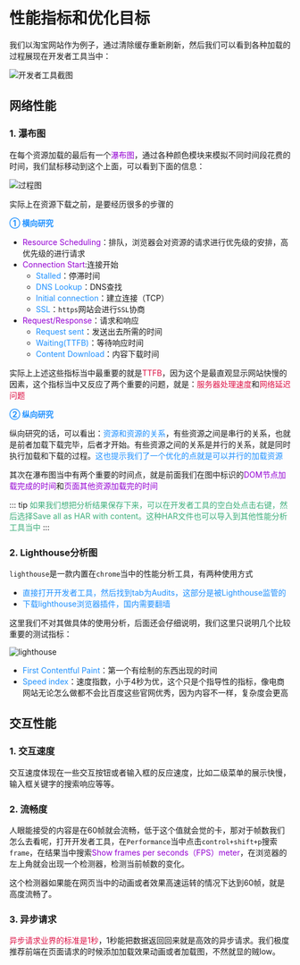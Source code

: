 # 性能指标和优化目标

我们以淘宝网站作为例子，通过清除缓存重新刷新，然后我们可以看到各种加载的过程展现在开发者工具当中：

<img :src="$withBase('/font_end_optimization_1.png')" alt="开发者工具截图">

## 网络性能
### 1. 瀑布图
在每个资源加载的最后有一个<font color=#9400D3>瀑布图</font>，通过各种颜色模块来模拟不同时间段花费的时间，我们鼠标移动到这个上面，可以看到下面的信息：

<img :src="$withBase('/font_end_optimization_2.png')" alt="过程图">

实际上在资源下载之前，是要经历很多的步骤的

<font color=#1E90FF>**① 横向研究**</font>

+ <font color=#9400D3>Resource Scheduling</font>：排队，浏览器会对资源的请求进行优先级的安排，高优先级的进行请求
+ <font color=#9400D3>Connection Start</font>:连接开始
	+ <font color=#1E90FF>Stalled</font>：停滞时间
	+ <font color=#1E90FF>DNS Lookup</font>：DNS查找
	+ <font color=#1E90FF>Initial connection</font>：建立连接（TCP）
	+ <font color=#1E90FF>SSL</font>：`https`网站会进行`SSL`协商
+ <font color=#9400D3>Request/Response</font>：请求和响应
	+ <font color=#1E90FF>Request sent</font>：发送出去所需的时间
	+ <font color=#1E90FF>Waiting(TTFB)</font>：等待响应时间
	+ <font color=#1E90FF>Content Download</font>：内容下载时间

实际上上述这些指标当中最重要的就是<font color=#DD1144>TTFB</font>，因为这个是最直观显示网站快慢的因素，这个指标当中又反应了两个重要的问题，就是：<font color=#DD1144>服务器处理速度</font>和<font color=#DD1144>网络延迟问题</font>

<font color=#1E90FF>**② 纵向研究**</font>

纵向研究的话，可以看出：<font color=#1E90FF>资源和资源的关系</font>，有些资源之间是串行的关系，也就是前者加载下载完毕，后者才开始。有些资源之间的关系是并行的关系，就是同时执行加载和下载的过程。<font color=#1E90FF>这也提示我们了一个优化的点就是可以并行的加载资源</font>


其次在瀑布图当中有两个重要的时间点，就是前面我们在图中标识的<font color=#9400D3>DOM节点加载完成的时间</font>和<font color=#9400D3>页面其他资源加载完的时间</font>

::: tip
<font color=#3eaf7c>如果我们想把分析结果保存下来，可以在开发者工具的空白处点击右键，然后选择Save all as HAR with content。这种HAR文件也可以导入到其他性能分析工具当中</font>
:::


### 2. Lighthouse分析图
`lighthouse`是一款内置在`chrome`当中的性能分析工具，有两种使用方式
+ <font color=#1E90FF>直接打开开发者工具，然后找到tab为Audits，这部分是被Lighthouse监管的</font>
+ <font color=#1E90FF>下载lighthouse浏览器插件，国内需要翻墙</font>

这里我们不对其做具体的使用分析，后面还会仔细说明，我们这里只说明几个比较重要的测试指标：

<img :src="$withBase('/font_end_optimization_3.png')" alt="lighthouse">

+ <font color=#1E90FF>First Contentful Paint</font>：第一个有绘制的东西出现的时间
+ <font color=#1E90FF>Speed index</font>：速度指数，小于4秒为优，这个只是个指导性的指标，像电商网站无论怎么做都不会比百度这些官网优秀，因为内容不一样，复杂度会更高


## 交互性能
### 1. 交互速度
交互速度体现在一些交互按钮或者输入框的反应速度，比如二级菜单的展示快慢，输入框关键字的搜索响应等等。

### 2. 流畅度
人眼能接受的内容是在60帧就会流畅，低于这个值就会觉的卡，那对于帧数我们怎么去看呢，打开开发者工具，在`Performance`当中点击`control+shift+p`搜索`frame`，在结果当中搜索<font color=#9400D3>Show frames per seconds（FPS）meter</font>，在浏览器的左上角就会出现一个检测器，检测当前帧数的变化。

这个检测器如果能在网页当中的动画或者效果高速运转的情况下达到60帧，就是高度流畅了。

### 3. 异步请求
<font color=#DD1144>异步请求业界的标准是1秒</font>，1秒能把数据返回回来就是高效的异步请求。我们极度推荐前端在页面请求的时候添加加载效果动画或者加载图，不然就显的贼low。